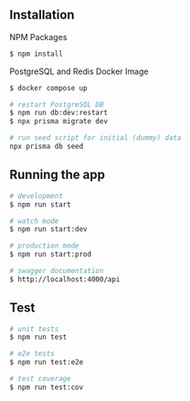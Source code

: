 ## Installation

NPM Packages

```bash
$ npm install
```

PostgreSQL and Redis Docker Image

```bash
$ docker compose up

# restart PostgreSQL DB
$ npm run db:dev:restart
$ npx prisma migrate dev

# run seed script for initial (dummy) data
npx prisma db seed
```

## Running the app

```bash
# development
$ npm run start

# watch mode
$ npm run start:dev

# production mode
$ npm run start:prod

# swagger documentation
$ http://localhost:4000/api
```

## Test

```bash
# unit tests
$ npm run test

# e2e tests
$ npm run test:e2e

# test coverage
$ npm run test:cov
```
